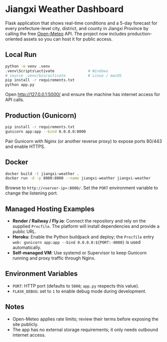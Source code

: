 # Jiangxi Weather Dashboard

Flask application that shows real-time conditions and a 5-day forecast for every prefecture-level city, district, and county in Jiangxi Province by calling the free [Open-Meteo](https://open-meteo.com/) API. The project now includes production-oriented assets so you can host it for public access.

## Local Run

```bash
python -m venv .venv
.venv\Scripts\activate               # Windows
# source .venv/bin/activate          # Linux / macOS
pip install -r requirements.txt
python app.py
```

Open <http://127.0.0.1:5000/> and ensure the machine has internet access for API calls.

## Production (Gunicorn)

```bash
pip install -r requirements.txt
gunicorn app:app --bind 0.0.0.0:8000
```

Pair Gunicorn with Nginx (or another reverse proxy) to expose ports 80/443 and enable HTTPS.

## Docker

```bash
docker build -t jiangxi-weather .
docker run -d -p 8000:8000 --name jiangxi-weather jiangxi-weather
```

Browse to `http://<server-ip>:8000/`. Set the `PORT` environment variable to change the listening port.

## Managed Hosting Examples

- **Render / Railway / Fly.io**: Connect the repository and rely on the supplied `Procfile`. The platform will install dependencies and provide a public URL.
- **Heroku**: Enable the Python buildpack and deploy; the `Procfile` entry `web: gunicorn app:app --bind 0.0.0.0:${PORT:-8000}` is used automatically.
- **Self-managed VM**: Use systemd or Supervisor to keep Gunicorn running and proxy traffic through Nginx.

## Environment Variables

- `PORT`: HTTP port (defaults to `5000`; `app.py` respects this value).
- `FLASK_DEBUG`: set to `1` to enable debug mode during development.

## Notes

- Open-Meteo applies rate limits; review their terms before exposing the site publicly.
- The app has no external storage requirements; it only needs outbound internet access.
